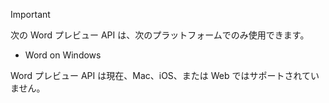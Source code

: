 > [!IMPORTANT]
> 次の Word プレビュー API は、次のプラットフォームでのみ使用できます。
> - Word on Windows
>
> Word プレビュー API は現在、Mac、iOS、または Web ではサポートされていません。
